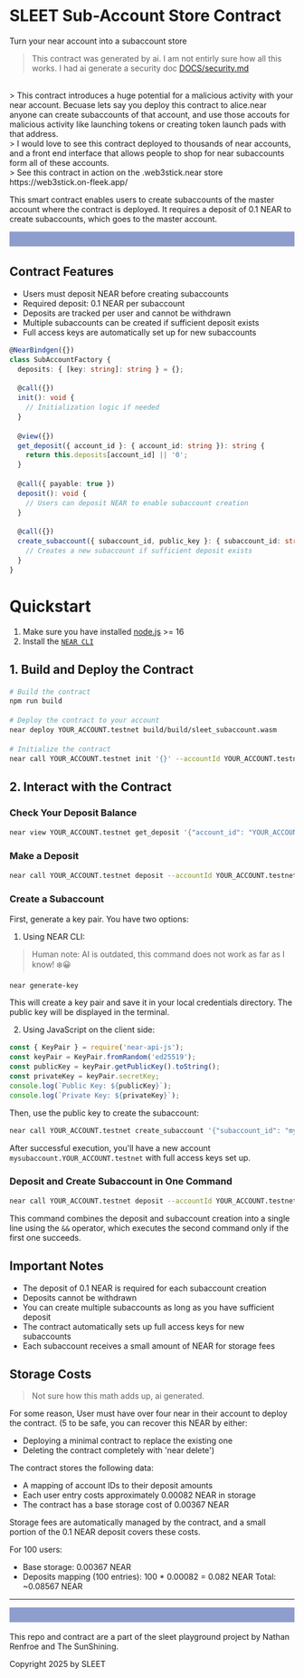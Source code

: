 # SLEET Sub-Account Store Contract

Turn your near account into a subaccount store

> This contract was generated by ai. I am not entirly sure how all this works. I had ai generate a security doc [DOCS/security.md](DOCS/security.md)
<br/>
> This contract introduces a huge potential for a malicious activity with your near account. Becuase lets say you deploy this contract to alice.near anyone can create subaccounts of that account, and use those accouts for malicious activity like launching tokens or creating token launch pads with that address.
<br/>
> I would love to see this contract deployed to thousands of near accounts, and a front end interface that allows people to shop for near subaccounts form all of these accounts.
<br/>
> See this contract in action on the .web3stick.near store https://web3stick.on-fleek.app/


This smart contract enables users to create subaccounts of the master account where the contract is deployed. It requires a deposit of 0.1 NEAR to create subaccounts, which goes to the master account.

![image](DOCS/sleet_banner_100px_8e9dcc.svg)

## Contract Features

- Users must deposit NEAR before creating subaccounts
- Required deposit: 0.1 NEAR per subaccount
- Deposits are tracked per user and cannot be withdrawn
- Multiple subaccounts can be created if sufficient deposit exists
- Full access keys are automatically set up for new subaccounts

```ts
@NearBindgen({})
class SubAccountFactory {
  deposits: { [key: string]: string } = {};

  @call({})
  init(): void {
    // Initialization logic if needed
  }

  @view({})
  get_deposit({ account_id }: { account_id: string }): string {
    return this.deposits[account_id] || '0';
  }

  @call({ payable: true })
  deposit(): void {
    // Users can deposit NEAR to enable subaccount creation
  }

  @call({})
  create_subaccount({ subaccount_id, public_key }: { subaccount_id: string, public_key: string }): void {
    // Creates a new subaccount if sufficient deposit exists
  }
}
```

# Quickstart

1. Make sure you have installed [node.js](https://nodejs.org/en/download/package-manager/) >= 16
2. Install the [`NEAR CLI`](https://github.com/near/near-cli#setup)

## 1. Build and Deploy the Contract

```bash
# Build the contract
npm run build

# Deploy the contract to your account
near deploy YOUR_ACCOUNT.testnet build/build/sleet_subaccount.wasm

# Initialize the contract
near call YOUR_ACCOUNT.testnet init '{}' --accountId YOUR_ACCOUNT.testnet
```

## 2. Interact with the Contract

### Check Your Deposit Balance
```bash
near view YOUR_ACCOUNT.testnet get_deposit '{"account_id": "YOUR_ACCOUNT.testnet"}'
```

### Make a Deposit
```bash
near call YOUR_ACCOUNT.testnet deposit --accountId YOUR_ACCOUNT.testnet --deposit 0.1
```

### Create a Subaccount
First, generate a key pair. You have two options:

1. Using NEAR CLI:
> Human note: AI is outdated, this command does not work as far as I know! ❄️😀
```bash
near generate-key
```
This will create a key pair and save it in your local credentials directory. The public key will be displayed in the terminal.


2. Using JavaScript on the client side:
```javascript
const { KeyPair } = require('near-api-js');
const keyPair = KeyPair.fromRandom('ed25519');
const publicKey = keyPair.getPublicKey().toString();
const privateKey = keyPair.secretKey;
console.log(`Public Key: ${publicKey}`);
console.log(`Private Key: ${privateKey}`);
```

Then, use the public key to create the subaccount:
```bash
near call YOUR_ACCOUNT.testnet create_subaccount '{"subaccount_id": "mysubaccount", "public_key": "YOUR_GENERATED_PUBLIC_KEY"}' --accountId YOUR_ACCOUNT.testnet
```

After successful execution, you'll have a new account `mysubaccount.YOUR_ACCOUNT.testnet` with full access keys set up.

### Deposit and Create Subaccount in One Command
```bash
near call YOUR_ACCOUNT.testnet deposit --accountId YOUR_ACCOUNT.testnet --deposit 0.1 && near call YOUR_ACCOUNT.testnet create_subaccount '{"subaccount_id": "mysubaccount", "public_key": "YOUR_GENERATED_PUBLIC_KEY"}' --accountId YOUR_ACCOUNT.testnet --gas 300000000000000
```

This command combines the deposit and subaccount creation into a single line using the `&&` operator, which executes the second command only if the first one succeeds.

## Important Notes

- The deposit of 0.1 NEAR is required for each subaccount creation
- Deposits cannot be withdrawn
- You can create multiple subaccounts as long as you have sufficient deposit
- The contract automatically sets up full access keys for new subaccounts
- Each subaccount receives a small amount of NEAR for storage fees

## Storage Costs

> Not sure how this math adds up, ai generated.

For some reason, User must have over four near in their
account to deploy the contract.
(5 to be safe, you can recover this NEAR by either:
- Deploying a minimal contract to replace the existing one
- Deleting the contract completely with 'near delete')


The contract stores the following data:
- A mapping of account IDs to their deposit amounts
- Each user entry costs approximately 0.00082 NEAR in storage
- The contract has a base storage cost of 0.00367 NEAR

Storage fees are automatically managed by the contract, and a small portion of the 0.1 NEAR deposit covers these costs.

For 100 users:
- Base storage: 0.00367 NEAR
- Deposits mapping (100 entries): 100 * 0.00082 = 0.082 NEAR
Total: ~0.08567 NEAR


---
![image](DOCS/sleet_banner_100px_8e9dcc.svg)


This repo and contract are a part of the sleet playground project by Nathan Renfroe and The SunShining.

Copyright 2025 by SLEET